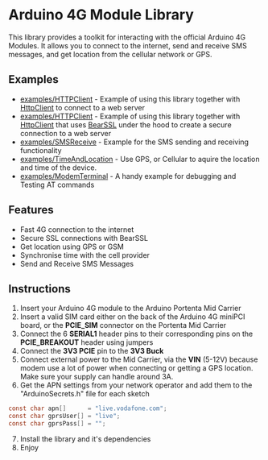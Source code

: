 # Arduino 4G Module Library

This library provides a toolkit for interacting with the official Arduino 4G Modules. It allows you to connect to the internet, send and receive SMS messages, and get location from the cellular network or GPS. 

## Examples
* [examples/HTTPClient]() - Example of using this library together with [HttpClient]() to connect to a web server
* [examples/HTTPClient]() - Example of using this library together with [HttpClient]() that uses [BearSSL]() under the hood to create a secure connection to a web server
* [examples/SMSReceive]() - Example for the SMS sending and receiving functionality 
* [examples/TimeAndLocation]() - Use GPS, or Cellular to aquire the location and time of the device. 
* [examples/ModemTerminal]() - A handy example for debugging and Testing AT commands 

## Features
* Fast 4G connection to the internet
* Secure SSL connections with BearSSL
* Get location using GPS or GSM
* Synchronise time with the cell provider
* Send and Receive SMS Messages

## Instructions
1. Insert your Arduino 4G module to the Arduino Portenta Mid Carrier
2. Insert a valid SIM card either on the back of the Arduino 4G miniPCI board, or the **PCIE_SIM** connector on the Portenta Mid Carrier
3. Connect the 6 **SERIAL1** header pins to their corresponding pins on the **PCIE_BREAKOUT** header using jumpers
4. Connect the **3V3 PCIE** pin to the **3V3 Buck** 
5. Connect external power to the Mid Carrier, via the **VIN** (5-12V) because modem use a lot of power when connecting or getting a GPS location. Make sure your supply can handle around 3A. 
6. Get the APN settings from your network operator and add them to the "ArduinoSecrets.h" file for each sketch
```c
const char apn[]      = "live.vodafone.com";
const char gprsUser[] = "live";
const char gprsPass[] = "";
```
7. Install the library and it's dependencies 
8. Enjoy


